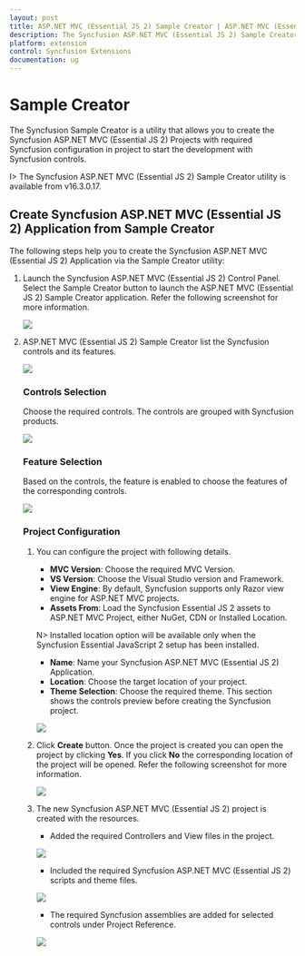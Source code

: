 ```yaml
---
layout: post
title: ASP.NET MVC (Essential JS 2) Sample Creator | ASP.NET MVC (Essential JS 2) | Syncfusion
description: The Syncfusion ASP.NET MVC (Essential JS 2) Sample Creator is a utility that allows you to create the Syncfusion ASP.NET MVC (Essential JS 2) Projects with required Syncfusion configuration in project to start the development with Syncfusion controls
platform: extension
control: Syncfusion Extensions
documentation: ug
---
```


# Sample Creator

The Syncfusion Sample Creator is a utility that allows you to create the Syncfusion ASP.NET MVC (Essential JS 2) Projects with required Syncfusion configuration in project to start the development with Syncfusion controls.

I> The Syncfusion ASP.NET MVC (Essential JS 2) Sample Creator utility is available from v16.3.0.17.

## Create Syncfusion ASP.NET MVC (Essential JS 2) Application from Sample Creator

The following steps help you to create the Syncfusion ASP.NET MVC (Essential JS 2) Application via the Sample Creator utility:

1. Launch the Syncfusion ASP.NET MVC (Essential JS 2) Control Panel. Select the Sample Creator button to launch the ASP.NET MVC (Essential JS 2) Sample Creator application. Refer the following screenshot for more information. 

   ![](Sample-Creator_images\SampleCreator_img1.jpg)

2. ASP.NET MVC (Essential JS 2) Sample Creator list the Syncfusion controls and its features. 

   ![](Sample-Creator_images\SampleCreator_img2.jpg)

   ### Controls Selection

   Choose the required controls. The controls are grouped with Syncfusion products.

   ![](Sample-Creator_images\SampleCreator_img3.jpg)

   ### Feature Selection

   Based on the controls, the feature is enabled to choose the features of the corresponding controls.

   ![](Sample-Creator_images\SampleCreator_img4.jpg)

   ### Project Configuration

   1. You can configure the project with following details.

      * **MVC Version**: Choose the required MVC Version. 
      * **VS Version**: Choose the Visual Studio version and Framework.
      * **View Engine**: By default, Syncfusion supports only Razor view engine for ASP.NET MVC projects.
      * **Assets From**: Load the Syncfusion Essential JS 2 assets to ASP.NET MVC Project, either NuGet, CDN or Installed Location.

      N> Installed location option will be available only when the Syncfusion Essential JavaScript 2 setup has been installed.
  
      *	**Name**: Name your Syncfusion ASP.NET MVC (Essential JS 2) Application.
      *	**Location**: Choose the target location of your project.
      *	**Theme Selection**: Choose the required theme. This section shows the controls preview before creating the Syncfusion project.

      ![](Sample-Creator_images\SampleCreator_img5.jpg)

   2. Click **Create** button. Once the project is created you can open the project by clicking **Yes**. If you click **No** the corresponding location of the project will be opened. Refer the following screenshot for more information.

      ![](Sample-Creator_images\SampleCreator_img6.jpg)

   3. The new Syncfusion ASP.NET MVC (Essential JS 2) project is created with the resources.

      * Added the required Controllers and View files in the project.
  
      ![](Sample-Creator_images\SampleCreator_img7.jpg)

      * Included the required Syncfusion ASP.NET MVC (Essential JS 2) scripts and theme files.
  
      ![](Sample-Creator_images\SampleCreator_img8.jpg)

      * The required Syncfusion assemblies are added for selected controls under Project Reference.
 
      ![](Sample-Creator_images\SampleCreator_img9.jpg)  
